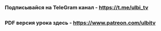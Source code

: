 ### Подписывайся на TeleGram канал - https://t.me/ulbi_tv
##
### PDF версия урока здесь - https://www.patreon.com/ulbitv

